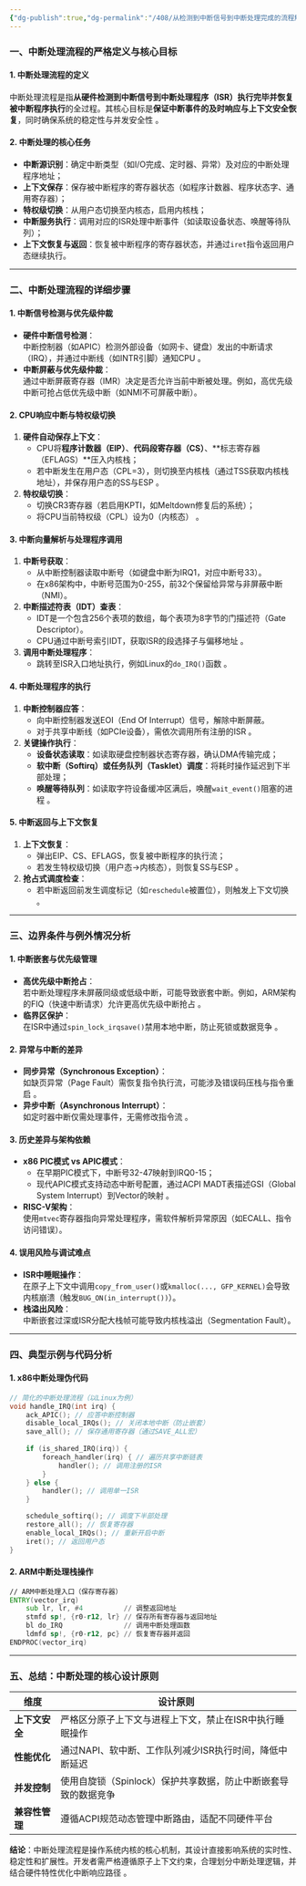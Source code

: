 ```yaml
---
{"dg-publish":true,"dg-permalink":"/408/从检测到中断信号到中断处理完成的流程解析","permalink":"/408/从检测到中断信号到中断处理完成的流程解析/"}
---
```



### 一、中断处理流程的严格定义与核心目标

#### 1. **中断处理流程的定义**
中断处理流程是指**从硬件检测到中断信号到中断处理程序（ISR）执行完毕并恢复被中断程序执行**的全过程。其核心目标是**保证中断事件的及时响应与上下文安全恢复**，同时确保系统的稳定性与并发安全性 。


#### 2. **中断处理的核心任务**
- **中断源识别**：确定中断类型（如I/O完成、定时器、异常）及对应的中断处理程序地址；
- **上下文保存**：保存被中断程序的寄存器状态（如程序计数器、程序状态字、通用寄存器）；
- **特权级切换**：从用户态切换至内核态，启用内核栈；
- **中断服务执行**：调用对应的ISR处理中断事件（如读取设备状态、唤醒等待队列）；
- **上下文恢复与返回**：恢复被中断程序的寄存器状态，并通过`iret`指令返回用户态继续执行。

---



### 二、中断处理流程的详细步骤

#### 1. **中断信号检测与优先级仲裁**
- **硬件中断信号检测**：  
  中断控制器（如APIC）检测外部设备（如网卡、键盘）发出的中断请求（IRQ），并通过中断线（如INTR引脚）通知CPU 。
- **中断屏蔽与优先级仲裁**：  
  通过中断屏蔽寄存器（IMR）决定是否允许当前中断被处理。例如，高优先级中断可抢占低优先级中断（如NMI不可屏蔽中断）。


#### 2. **CPU响应中断与特权级切换**
1. **硬件自动保存上下文**：  
   - CPU将**程序计数器（EIP）**、**代码段寄存器（CS）**、**标志寄存器（EFLAGS）**压入内核栈；  
   - 若中断发生在用户态（CPL=3），则切换至内核栈（通过TSS获取内核栈地址），并保存用户态的SS与ESP 。
2. **特权级切换**：  
   - 切换CR3寄存器（若启用KPTI，如Meltdown修复后的系统）；  
   - 将CPU当前特权级（CPL）设为0（内核态） 。


#### 3. **中断向量解析与处理程序调用**
1. **中断号获取**：  
   - 从中断控制器读取中断号（如键盘中断为IRQ1，对应中断号33）。  
   - 在x86架构中，中断号范围为0-255，前32个保留给异常与非屏蔽中断（NMI）。
2. **中断描述符表（IDT）查表**：  
   - IDT是一个包含256个表项的数组，每个表项为8字节的门描述符（Gate Descriptor）。  
   - CPU通过中断号索引IDT，获取ISR的段选择子与偏移地址 。
3. **调用中断处理程序**：  
   - 跳转至ISR入口地址执行，例如Linux的`do_IRQ()`函数 。


#### 4. **中断处理程序的执行**
1. **中断控制器应答**：  
   - 向中断控制器发送EOI（End Of Interrupt）信号，解除中断屏蔽。  
   - 对于共享中断线（如PCIe设备），需依次调用所有注册的ISR 。
2. **关键操作执行**：  
   - **设备状态读取**：如读取硬盘控制器状态寄存器，确认DMA传输完成；  
   - **软中断（Softirq）或任务队列（Tasklet）调度**：将耗时操作延迟到下半部处理；  
   - **唤醒等待队列**：如读取字符设备缓冲区满后，唤醒`wait_event()`阻塞的进程 。


#### 5. **中断返回与上下文恢复**
1. **上下文恢复**：  
   - 弹出EIP、CS、EFLAGS，恢复被中断程序的执行流；  
   - 若发生特权级切换（用户态→内核态），则恢复SS与ESP 。
2. **抢占式调度检查**：  
   - 若中断返回前发生调度标记（如`reschedule`被置位），则触发上下文切换 。

---



### 三、边界条件与例外情况分析

#### 1. **中断嵌套与优先级管理**
- **高优先级中断抢占**：  
  若中断处理程序未屏蔽同级或低级中断，可能导致嵌套中断。例如，ARM架构的FIQ（快速中断请求）允许更高优先级中断抢占 。
- **临界区保护**：  
  在ISR中通过`spin_lock_irqsave()`禁用本地中断，防止死锁或数据竞争 。


#### 2. **异常与中断的差异**
- **同步异常（Synchronous Exception）**：  
  如缺页异常（Page Fault）需恢复指令执行流，可能涉及错误码压栈与指令重启 。
- **异步中断（Asynchronous Interrupt）**：  
  如定时器中断仅需处理事件，无需修改指令流 。


#### 3. **历史差异与架构依赖**
- **x86 PIC模式 vs APIC模式**：  
  - 在早期PIC模式下，中断号32-47映射到IRQ0-15；  
  - 现代APIC模式支持动态中断号配置，通过ACPI MADT表描述GSI（Global System Interrupt）到Vector的映射 。
- **RISC-V架构**：  
  使用`mtvec`寄存器指向异常处理程序，需软件解析异常原因（如ECALL、指令访问错误）。


#### 4. **误用风险与调试难点**
- **ISR中睡眠操作**：  
  在原子上下文中调用`copy_from_user()`或`kmalloc(..., GFP_KERNEL)`会导致内核崩溃（触发`BUG_ON(in_interrupt())`）。
- **栈溢出风险**：  
  中断嵌套过深或ISR分配大栈帧可能导致内核栈溢出（Segmentation Fault）。

---



### 四、典型示例与代码分析

#### 1. **x86中断处理伪代码**
```c
// 简化的中断处理流程（以Linux为例）
void handle_IRQ(int irq) {
    ack_APIC(); // 应答中断控制器
    disable_local_IRQs(); // 关闭本地中断（防止嵌套）
    save_all(); // 保存通用寄存器（通过SAVE_ALL宏）
    
    if (is_shared_IRQ(irq)) {
        foreach_handler(irq) { // 遍历共享中断链表
            handler(); // 调用注册的ISR
        }
    } else {
        handler(); // 调用单一ISR
    }

    schedule_softirq(); // 调度下半部处理
    restore_all(); // 恢复寄存器
    enable_local_IRQs(); // 重新开启中断
    iret(); // 返回用户态
}
```


#### 2. **ARM中断处理栈操作**
```asm
// ARM中断处理入口（保存寄存器）
ENTRY(vector_irq)
    sub lr, lr, #4          // 调整返回地址
    stmfd sp!, {r0-r12, lr} // 保存所有寄存器与返回地址 
    bl do_IRQ               // 调用中断处理函数
    ldmfd sp!, {r0-r12, pc} // 恢复寄存器并返回
ENDPROC(vector_irq)
```

---



### 五、总结：中断处理的核心设计原则
| 维度               | 设计原则                                                                 |
|--------------------|--------------------------------------------------------------------------|
| **上下文安全**     | 严格区分原子上下文与进程上下文，禁止在ISR中执行睡眠操作                  |
| **性能优化**       | 通过NAPI、软中断、工作队列减少ISR执行时间，降低中断延迟                   |
| **并发控制**       | 使用自旋锁（Spinlock）保护共享数据，防止中断嵌套导致的数据竞争            |
| **兼容性管理**     | 遵循ACPI规范动态管理中断路由，适配不同硬件平台                            |

**结论**：中断处理流程是操作系统内核的核心机制，其设计直接影响系统的实时性、稳定性和扩展性。开发者需严格遵循原子上下文约束，合理划分中断处理逻辑，并结合硬件特性优化中断响应路径 。
